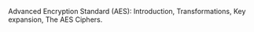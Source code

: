 Advanced Encryption Standard (AES): 
Introduction,
 Transformations,
  Key expansion, 
  The AES Ciphers.
